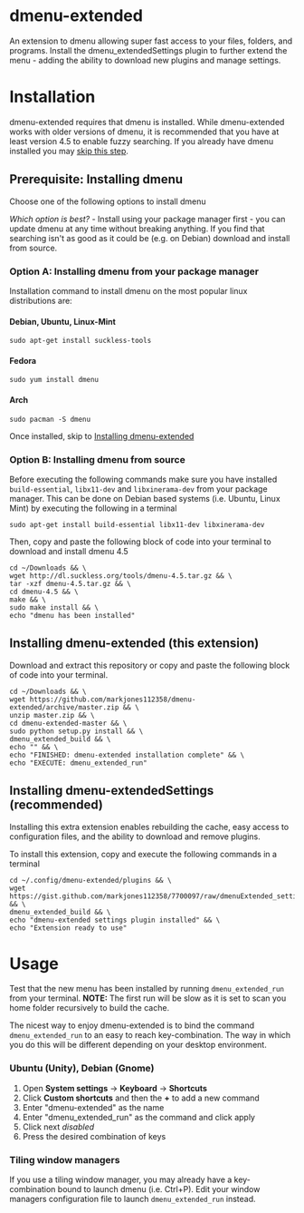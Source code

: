 # dmenu-extended

An extension to dmenu allowing super fast access to your files, folders, and programs. Install the dmenu_extendedSettings plugin to further extend the menu - adding the ability to download new plugins and manage settings.

# Installation

dmenu-extended requires that dmenu is installed. While dmenu-extended works with older versions of dmenu, it is recommended that you have at least version 4.5 to enable fuzzy searching. If you already have dmenu installed you may [skip this step](#installing-dmenu-extended-this-extension).

## Prerequisite: Installing dmenu

Choose one of the following options to install dmenu

*Which option is best?* - Install using your package manager first - you can update dmenu at any time without breaking anything. If you find that searching isn't as good as it could be (e.g. on Debian) download and install from source.

### Option A: Installing dmenu from your package manager
Installation command to install dmenu on the most popular linux distributions are:

#### Debian, Ubuntu, Linux-Mint

    sudo apt-get install suckless-tools
    
#### Fedora

    sudo yum install dmenu
    
#### Arch

    sudo pacman -S dmenu
    
Once installed, skip to [Installing dmenu-extended](#installing-dmenu-extended-this-extension)
    
### Option B: Installing dmenu from source

Before executing the following commands make sure you have installed `build-essential`, `libx11-dev` and `libxinerama-dev` from your package manager.
This can be done on Debian based systems (i.e. Ubuntu, Linux Mint) by executing the following in a terminal

    sudo apt-get install build-essential libx11-dev libxinerama-dev
  
Then, copy and paste the following block of code into your terminal to download and install dmenu 4.5
  
    cd ~/Downloads && \
    wget http://dl.suckless.org/tools/dmenu-4.5.tar.gz && \
    tar -xzf dmenu-4.5.tar.gz && \
    cd dmenu-4.5 && \
    make && \
    sudo make install && \
    echo "dmenu has been installed"

## Installing dmenu-extended (this extension)

Download and extract this repository or copy and paste the following block of code into your terminal.

    cd ~/Downloads && \
    wget https://github.com/markjones112358/dmenu-extended/archive/master.zip && \
    unzip master.zip && \
    cd dmenu-extended-master && \
    sudo python setup.py install && \
    dmenu_extended_build && \
    echo "" && \
    echo "FINISHED: dmenu-extended installation complete" && \
    echo "EXECUTE: dmenu_extended_run"

## Installing dmenu-extendedSettings (recommended)

Installing this extra extension enables rebuilding the cache, easy access to configuration files, and the ability to download and remove plugins.

To install this extension, copy and execute the following commands in a terminal

    cd ~/.config/dmenu-extended/plugins && \
    wget https://gist.github.com/markjones112358/7700097/raw/dmenuExtended_settings.py && \
    dmenu_extended_build && \
    echo "dmenu-extended settings plugin installed" && \
    echo "Extension ready to use"

# Usage

Test that the new menu has been installed by running `dmenu_extended_run` from your terminal. **NOTE:** The first run will be slow as it is set to scan you home folder recursively to build the cache.

The nicest way to enjoy dmenu-extended is to bind the command `dmenu_extended_run` to an easy to reach key-combination. The way in which you do this will be different depending on your desktop environment.

### Ubuntu (Unity), Debian (Gnome)
1. Open **System settings** -> **Keyboard** -> **Shortcuts**
2. Click **Custom shortcuts** and then the **+** to add a new command
3. Enter "dmenu-extended" as the name
4. Enter "dmenu_extended_run" as the command and click apply
5. Click next *disabled*
6. Press the desired combination of keys

### Tiling window managers
If you use a tiling window manager, you may already have a key-combination bound to launch dmenu (i.e. Ctrl+P). Edit your window managers configuration file to launch `dmenu_extended_run` instead.
